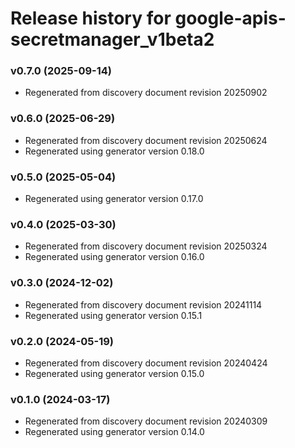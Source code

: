 # Release history for google-apis-secretmanager_v1beta2

### v0.7.0 (2025-09-14)

* Regenerated from discovery document revision 20250902

### v0.6.0 (2025-06-29)

* Regenerated from discovery document revision 20250624
* Regenerated using generator version 0.18.0

### v0.5.0 (2025-05-04)

* Regenerated using generator version 0.17.0

### v0.4.0 (2025-03-30)

* Regenerated from discovery document revision 20250324
* Regenerated using generator version 0.16.0

### v0.3.0 (2024-12-02)

* Regenerated from discovery document revision 20241114
* Regenerated using generator version 0.15.1

### v0.2.0 (2024-05-19)

* Regenerated from discovery document revision 20240424
* Regenerated using generator version 0.15.0

### v0.1.0 (2024-03-17)

* Regenerated from discovery document revision 20240309
* Regenerated using generator version 0.14.0

